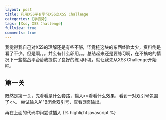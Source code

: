 ```yaml
---
layout: post
title: 利用XSS平台学习XSS之XSS Challenge
categories: [学姿势]
tags: [Xss, XSS Challenge]
fullview: true
comments: true
---
```

我觉得我自己对XSS的理解还是有些不够，毕竟挖这块的东西经验太少，资料倒是看了不少。但是啊。。。并么有什么卵用。。。总结起来还是要练习啊，在不搞站的情况下一些挑战平台给我提供了良好的练习环境，就让我先从XSS Challenge开始吧。

## 第一关
既然是第一关，先看看是什么套路，输入<>看看什么效果，看到一对双引号包围了<>。
尝试输入A""B闭合双引号，查看页面输出。 

再在上面的代码中间尝试插入
{% highlight javascript %}
<script>alert(1)<\script>
{% endhighlight %}
弹窗了。这个时候先不急着过关，看看还有没有什么姿势达到相同的效果。
尝试<code>A"<img src=xss onerror=alert(1)></code>

尝试1"<img scr xss onerror=location="javascript:alert(1)">"B
